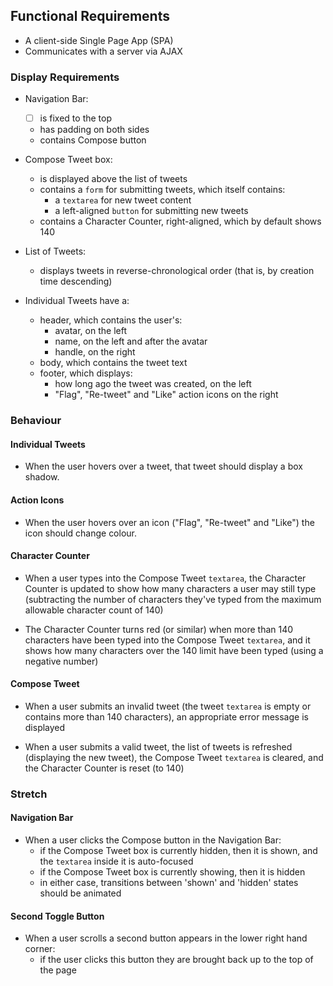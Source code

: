 ## Functional Requirements

*   A client-side Single Page App (SPA)
*   Communicates with a server via AJAX

### Display Requirements

*   Navigation Bar:

    *   [ ] is fixed to the top
    *   has padding on both sides
    *   contains Compose button  

*   Compose Tweet box:

    *   is displayed above the list of tweets
    *   contains a `form` for submitting tweets, which itself contains:
        *   a `textarea` for new tweet content
        *   a left-aligned `button` for submitting new tweets
    *   contains a Character Counter, right-aligned, which by default shows 140
*   List of Tweets:

    *   displays tweets in reverse-chronological order (that is, by creation time descending)
*   Individual Tweets have a:

    *   header, which contains the user's:
        *   avatar, on the left
        *   name, on the left and after the avatar
        *   handle, on the right
    *   body, which contains the tweet text
    *   footer, which displays:
        *   how long ago the tweet was created, on the left
        *   "Flag", "Re-tweet" and "Like" action icons on the right

### Behaviour

#### Individual Tweets

*   When the user hovers over a tweet, that tweet should display a box shadow.

#### Action Icons

*   When the user hovers over an icon ("Flag", "Re-tweet" and "Like") the icon should change colour.

#### Character Counter

*   When a user types into the Compose Tweet `textarea`, the Character Counter is updated to show how many characters a user may still type (subtracting the number of characters they've typed from the maximum allowable character count of 140)

*   The Character Counter turns red (or similar) when more than 140 characters have been typed into the Compose Tweet `textarea`, and it shows how many characters over the 140 limit have been typed (using a negative number)

#### Compose Tweet

*   When a user submits an invalid tweet (the tweet `textarea` is empty or contains more than 140 characters), an appropriate error message is displayed

*   When a user submits a valid tweet, the list of tweets is refreshed (displaying the new tweet), the Compose Tweet `textarea` is cleared, and the Character Counter is reset (to 140)

### Stretch

#### Navigation Bar

*   When a user clicks the Compose button in the Navigation Bar:
    *   if the Compose Tweet box is currently hidden, then it is shown, and the `textarea` inside it is auto-focused
    *   if the Compose Tweet box is currently showing, then it is hidden
    *   in either case, transitions between 'shown' and 'hidden' states should be animated

#### Second Toggle Button

*   When a user scrolls a second button appears in the lower right hand corner:
    *   if the user clicks this button they are brought back up to the top of the page